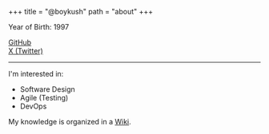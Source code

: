 +++
title = "@boykush"
path = "about"
+++

Year of Birth: 1997

<div>
   <a href="https://github.com/boykush" rel="noopener" target="_blank">GitHub</a>
</div>
<div>
   <a href="https://twitter.com/boykush315" rel="noopener" target="_blank">X (Twitter)</a>
</div>

--- 

I'm interested in:
- Software Design
- Agile (Testing)
- DevOps

My knowledge is organized in a <a href="https://boykush.github.io/wiki/" rel="noopener" target="_blank">Wiki</a>.
